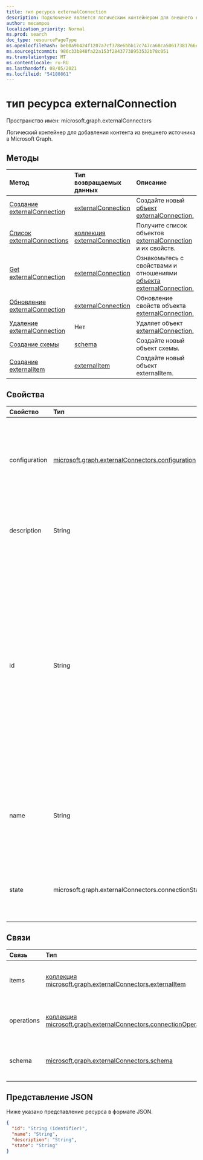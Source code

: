 ```yaml
---
title: тип ресурса externalConnection
description: Подключение является логическим контейнером для внешнего контента в Microsoft Graph
author: mecampos
localization_priority: Normal
ms.prod: search
doc_type: resourcePageType
ms.openlocfilehash: beb0a9b424f1207a7cf378e6bbb17c747ca68ca50617381766ee4dc8d5232828
ms.sourcegitcommit: 986c33b848fa22a153f28437738953532b78c051
ms.translationtype: MT
ms.contentlocale: ru-RU
ms.lasthandoff: 08/05/2021
ms.locfileid: "54180861"
---
```

# <a name="externalconnection-resource-type"></a>тип ресурса externalConnection

Пространство имен: microsoft.graph.externalConnectors

Логический контейнер для добавления контента из внешнего источника в Microsoft Graph.

## <a name="methods"></a>Методы
|Метод|Тип возвращаемых данных|Описание|
|:---|:---|:---|
|[Создание externalConnection](../api/externalconnectors-external-post-connections.md)|[externalConnection](../resources/externalconnectors-externalconnection.md)|Создайте новый [объект externalConnection.](../resources/externalconnectors-externalconnection.md)|
|[Список externalConnections](../api/externalconnectors-externalconnection-list.md)|[коллекция externalConnection](../resources/externalconnectors-externalconnection.md)|Получите список объектов [externalConnection](../resources/externalconnectors-externalconnection.md) и их свойств.|
|[Get externalConnection](../api/externalconnectors-externalconnection-get.md)|[externalConnection](../resources/externalconnectors-externalconnection.md)|Ознакомьтесь с свойствами и отношениями [объекта externalConnection.](../resources/externalconnectors-externalconnection.md)|
|[Обновление externalConnection](../api/externalconnectors-externalconnection-update.md)|[externalConnection](../resources/externalconnectors-externalconnection.md)|Обновление свойств объекта [externalConnection.](../resources/externalconnectors-externalconnection.md)|
|[Удаление externalConnection](../api/externalconnectors-externalconnection-delete.md)|Нет|Удаляет объект [externalConnection.](../resources/externalconnectors-externalconnection.md)|
|[Создание схемы](../api/externalconnectors-schema-create.md)|[schema](../resources/externalconnectors-schema.md)|Создайте новый объект схемы.|
|[Создание externalItem](../api/externalconnectors-externalitem-create.md)|[externalItem](../resources/externalconnectors-externalitem.md)|Создайте новый объект externalItem.|

## <a name="properties"></a>Свойства
|Свойство|Тип|Описание|
|:---|:---|:---|
|configuration|[microsoft.graph.externalConnectors.configuration](../resources/externalconnectors-configuration.md)|Указывает дополнительные ID-адреса приложений, которые разрешены для управления подключением и индексации контента в подключении. Необязательно.|
|description|String|Описание подключения, отображаемого в Центр администрирования Microsoft 365. Необязательно.|
|id|String| Уникальный ID подключения, предоставленный разработчиком в Azure Active Directory клиента. Длина должна быть от 3 до 32 символов. Должны содержаться только буквамерные символы. Не может `Microsoft` начаться или быть одним из следующих значений: `None` , , , , , `Directory` `Exchange` `ExchangeArchive` `LinkedIn` `Mailbox` `OneDriveBusiness` `SharePoint` `Teams` `Yammer` `Connectors` `TaskFabric` `PowerBI` `Assistant` `TopicEngine` `MSFT_All_Connectors` . Обязательный элемент. |
|name|String|Отображает имя подключения, отображаемого в Центр администрирования Microsoft 365. Максимальная длина 128 символов. Обязательный элемент.|
|state|microsoft.graph.externalConnectors.connectionState|Указывает текущее состояние подключения. Возможные значения: `draft`, `ready`, `obsolete`, `limitExceeded`, `unknownFutureValue`.|

## <a name="relationships"></a>Связи
|Связь|Тип|Описание|
|:---|:---|:---|
|items|[коллекция microsoft.graph.externalConnectors.externalItem](../resources/externalconnectors-externalitem.md)|Только для чтения. Допускается значение null.|
|operations|[коллекция microsoft.graph.externalConnectors.connectionOperation](../resources/externalconnectors-connectionoperation.md)|Только для чтения. Допускается значение null.|
|schema|[microsoft.graph.externalConnectors.schema](../resources/externalconnectors-schema.md)|Только для чтения. Допускается значение null.|

## <a name="json-representation"></a>Представление JSON
Ниже указано представление ресурса в формате JSON.
<!-- {
  "blockType": "resource",
  "keyProperty": "id",
  "@odata.type": "microsoft.graph.externalConnectors.externalConnection",
  "openType": false
}
-->
``` json
{
  "id": "String (identifier)",
  "name": "String",
  "description": "String",
  "state": "String"
}
```

